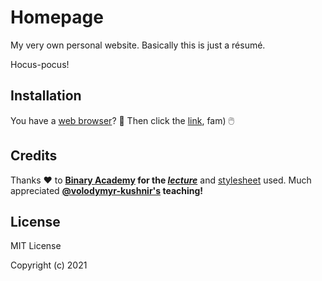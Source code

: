 # Homepage
My very own personal website. Basically this is just a résumé.

Hocus-pocus!
## Installation
You have a [web browser](https://www.google.com/chrome/)? 🤔 Then click the [link](https://yan14171.github.io/homepage/), fam) 🖱️

## Credits

Thanks ❤️ to **[Binary Academy](https://binary-studio.com/) for the _[lecture](https://en.wikipedia.org/wiki/Copyright)_** and [stylesheet](https://binary-studio-academy.github.io/stage-2/assets/stylesheets/base.css) used. Much appreciated **[@volodymyr-kushnir's](https://github.com/volodymyr-kushnir) teaching!**

## License
MIT License

Copyright (c) 2021
